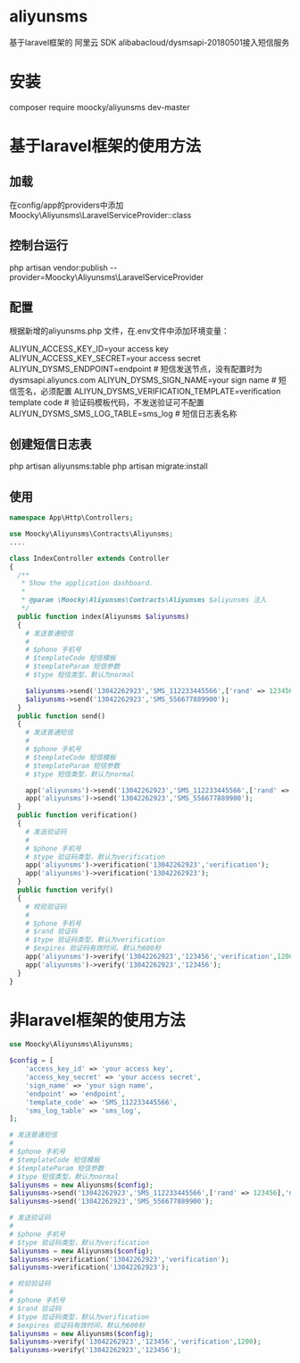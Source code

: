 # aliyunsms
基于laravel框架的 阿里云 SDK alibabacloud/dysmsapi-20180501接入短信服务

# 安装

composer require moocky/aliyunsms dev-master

# 基于laravel框架的使用方法

## 加载
在config/app的providers中添加 Moocky\Aliyunsms\LaravelServiceProvider::class

## 控制台运行

php artisan vendor:publish --provider=Moocky\Aliyunsms\LaravelServiceProvider

## 配置
根据新增的aliyunsms.php 文件，在.env文件中添加环境变量：

ALIYUN_ACCESS_KEY_ID=your access key
ALIYUN_ACCESS_KEY_SECRET=your access secret
ALIYUN_DYSMS_ENDPOINT=endpoint         # 短信发送节点，没有配置时为dysmsapi.aliyuncs.com
ALIYUN_DYSMS_SIGN_NAME=your sign name  # 短信签名，必须配置
ALIYUN_DYSMS_VERIFICATION_TEMPLATE=verification template code # 验证码模板代码，不发送验证可不配置
ALIYUN_DYSMS_SMS_LOG_TABLE=sms_log     # 短信日志表名称

## 创建短信日志表
php artisan aliyunsms:table
php artisan migrate:install

## 使用
```PHP
namespace App\Http\Controllers;

use Moocky\Aliyunsms\Contracts\Aliyunsms;
....

class IndexController extends Controller
{
  /**
   * Show the application dashboard.
   * 
   * @param \Moocky\Aliyunsms\Contracts\Aliyunsms $aliyunsms 注入
   */
  public function index(Aliyunsms $aliyunsms)
  {
    # 发送普通短信
    #
    # $phone 手机号
    # $templateCode 短信模板
    # $templateParam 短信参数
    # $type 短信类型，默认为normal

    $aliyunsms->send('13042262923','SMS_112233445566',['rand' => 123456],'normal');
    $aliyunsms->send('13042262923','SMS_556677889900');
  }
  public function send()
  {
    # 发送普通短信
    #
    # $phone 手机号
    # $templateCode 短信模板
    # $templateParam 短信参数
    # $type 短信类型，默认为normal

    app('aliyunsms')->send('13042262923','SMS_112233445566',['rand' => 123456],'normal');
    app('aliyunsms')->send('13042262923','SMS_556677889900');
  }
  public function verification()
  {
    # 发送验证码
    #
    # $phone 手机号
    # $type 验证码类型，默认为verification
    app('aliyunsms')->verification('13042262923','verification');
    app('aliyunsms')->verification('13042262923');
  }
  public function verify()
  {
    # 校验验证码
    #
    # $phone 手机号
    # $rand 验证码
    # $type 验证码类型，默认为verification
    # $expires 验证码有效时间，默认为600秒
    app('aliyunsms')->verify('13042262923','123456','verification',1200);
    app('aliyunsms')->verify('13042262923','123456');
  }
}
```

# 非laravel框架的使用方法

```PHP
use Moocky\Aliyunsms\Aliyunsms;

$config = [
	'access_key_id' => 'your access key',
	'access_key_secret' => 'your access secret',
	'sign_name' => 'your sign name',
	'endpoint' => 'endpoint',
	'template_code' => 'SMS_112233445566',
	'sms_log_table' => 'sms_log',
];

# 发送普通短信
#
# $phone 手机号
# $templateCode 短信模板
# $templateParam 短信参数
# $type 短信类型，默认为normal
$aliyunsms = new Aliyunsms($config);
$aliyunsms->send('13042262923','SMS_112233445566',['rand' => 123456],'normal');
$aliyunsms->send('13042262923','SMS_556677889900');

# 发送验证码
#
# $phone 手机号
# $type 验证码类型，默认为verification
$aliyunsms = new Aliyunsms($config);
$aliyunsms->verification('13042262923','verification');
$aliyunsms->verification('13042262923');

# 校验验证码
#
# $phone 手机号
# $rand 验证码
# $type 验证码类型，默认为verification
# $expires 验证码有效时间，默认为600秒
$aliyunsms = new Aliyunsms($config);
$aliyunsms->verify('13042262923','123456','verification',1200);
$aliyunsms->verify('13042262923','123456');
```